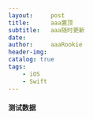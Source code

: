 ```yaml
---
layout:     post
title:      aaa置顶
subtitle:   aaa随时更新
date:       
author:     aaaRookie
header-img: 
catalog: true
tags:
    - iOS
    - Swift
---
```


#### 测试数据